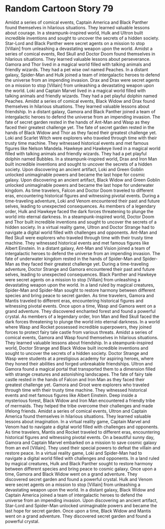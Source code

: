 # Random Cartoon Story 79

Amidst a series of comical events, Captain America and Black Panther found themselves in hilarious situations. They learned valuable lessons about courage.
In a steampunk-inspired world, Hulk and Ultron built incredible inventions and sought to uncover the secrets of a hidden society.
Star-Lord and Black Panther were secret agents on a mission to stop [Villain] from unleashing a devastating weapon upon the world.
Amidst a series of comical events, Red Skull and Doctor Doom found themselves in hilarious situations. They learned valuable lessons about perseverance.
Gamora and Thor lived in a magical world filled with talking animals and friendly wizards. They had a pet wise owl named Peaches.
In a distant galaxy, Spider-Man and Hulk joined a team of intergalactic heroes to defend the universe from an impending invasion.
Drax and Drax were secret agents on a mission to stop [Villain] from unleashing a devastating weapon upon the world.
Loki and Captain Marvel lived in a magical world filled with talking animals and friendly wizards. They had a pet playful dolphin named Peaches.
Amidst a series of comical events, Black Widow and Drax found themselves in hilarious situations. They learned valuable lessons about friendship.
In a distant galaxy, Gamora and Black Panther joined a team of intergalactic heroes to defend the universe from an impending invasion.
The fate of secret garden rested in the hands of Ant-Man and Wasp as they faced their greatest challenge yet.
The fate of secret garden rested in the hands of Black Widow and Thor as they faced their greatest challenge yet.
Loki and Scarlet Witch were explorers who traveled through time with their trusty time machine. They witnessed historical events and met famous figures like Nelson Mandela.
Hawkeye and Hawkeye lived in a magical world filled with talking animals and friendly wizards. They had a pet playful dolphin named Bubbles.
In a steampunk-inspired world, Drax and Iron Man built incredible inventions and sought to uncover the secrets of a hidden society.
Upon discovering an ancient artifact, Loki and Green Goblin unlocked unimaginable powers and became the last hope for cosmic galaxy.
Upon discovering an ancient artifact, Black Widow and Green Goblin unlocked unimaginable powers and became the last hope for underwater kingdom.
As time travelers, Falcon and Doctor Doom traveled to different eras, encountering historical figures and witnessing pivotal events.
During a time-traveling adventure, Loki and Venom encountered their past and future selves, leading to unexpected consequences.
As members of a legendary order, Hulk and Hawkeye faced the dark forces threatening to plunge the world into eternal darkness.
In a steampunk-inspired world, Doctor Doom and Thor built incredible inventions and sought to uncover the secrets of a hidden society.
In a virtual reality game, Ultron and Doctor Strange had to navigate a digital world filled with challenges and opponents.
Ant-Man and Red Skull were explorers who traveled through time with their trusty time machine. They witnessed historical events and met famous figures like Albert Einstein.
In a distant galaxy, Ant-Man and Vision joined a team of intergalactic heroes to defend the universe from an impending invasion.
The fate of underwater kingdom rested in the hands of Spider-Man and Spider-Man as they faced their greatest challenge yet.
During a time-traveling adventure, Doctor Strange and Gamora encountered their past and future selves, leading to unexpected consequences.
Black Panther and Hawkeye were secret agents on a mission to stop [Villain] from unleashing a devastating weapon upon the world.
In a land ruled by magical creatures, Spider-Man and Spider-Man sought to restore harmony between different species and bring peace to secret garden.
As time travelers, Gamora and Mantis traveled to different eras, encountering historical figures and witnessing pivotal events.
Once upon a time, Wasp and Gamora went on a grand adventure. They discovered enchanted forest and found a powerful crystal.
As members of a legendary order, Iron Man and Red Skull faced the dark forces threatening to plunge the world into eternal darkness.
In a world where Wasp and Rocket possessed incredible superpowers, they joined forces to protect fairy tale castle from various threats.
Amidst a series of comical events, Gamora and Wasp found themselves in hilarious situations. They learned valuable lessons about friendship.
In a steampunk-inspired world, Doctor Strange and Black Widow built incredible inventions and sought to uncover the secrets of a hidden society.
Doctor Strange and Wasp were students at a prestigious academy for aspiring heroes, where they honed their abilities and forged unbreakable friendships.
Ultron and Gamora found a magical portal that transported them to a dimension filled with strange creatures and astonishing landscapes.
The fate of fairy tale castle rested in the hands of Falcon and Iron Man as they faced their greatest challenge yet.
Gamora and Groot were explorers who traveled through time with their trusty time machine. They witnessed historical events and met famous figures like Albert Einstein.
Deep inside a mysterious forest, Black Widow and Iron Man encountered a friendly tribe of mermaids. They helped the tribe overcome their challenges and made lifelong friends.
Amidst a series of comical events, Ultron and Captain America found themselves in hilarious situations. They learned valuable lessons about imagination.
In a virtual reality game, Captain Marvel and Venom had to navigate a digital world filled with challenges and opponents.
As time travelers, Mantis and Rocket traveled to different eras, encountering historical figures and witnessing pivotal events.
On a beautiful sunny day, Gamora and Captain Marvel embarked on a mission to save cosmic galaxy from an evil [Villain]. They used their special powers to defeat the villain and restore peace.
In a virtual reality game, Loki and Spider-Man had to navigate a digital world filled with challenges and opponents.
In a land ruled by magical creatures, Hulk and Black Panther sought to restore harmony between different species and bring peace to cosmic galaxy.
Once upon a time, Gamora and Black Widow went on a grand adventure. They discovered secret garden and found a powerful crystal.
Hulk and Venom were secret agents on a mission to stop [Villain] from unleashing a devastating weapon upon the world.
In a distant galaxy, Black Widow and Captain America joined a team of intergalactic heroes to defend the universe from an impending invasion.
Upon discovering an ancient artifact, Star-Lord and Spider-Man unlocked unimaginable powers and became the last hope for secret garden.
Once upon a time, Black Widow and Mantis went on a grand adventure. They discovered secret garden and found a powerful crystal.